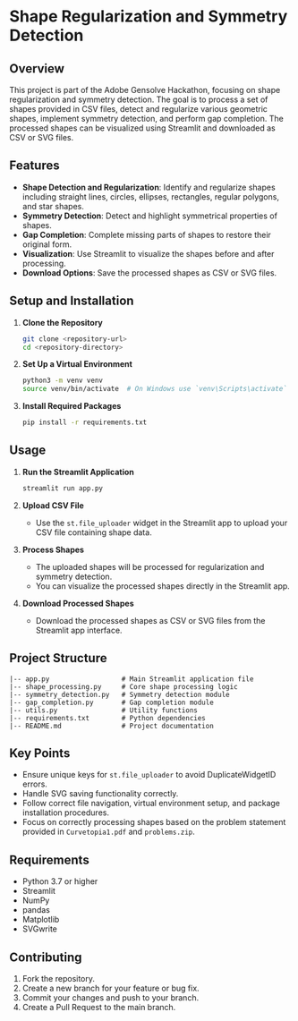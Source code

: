 # Shape Regularization and Symmetry Detection

## Overview
This project is part of the Adobe Gensolve Hackathon, focusing on shape regularization and symmetry detection. The goal is to process a set of shapes provided in CSV files, detect and regularize various geometric shapes, implement symmetry detection, and perform gap completion. The processed shapes can be visualized using Streamlit and downloaded as CSV or SVG files.

## Features
- **Shape Detection and Regularization**: Identify and regularize shapes including straight lines, circles, ellipses, rectangles, regular polygons, and star shapes.
- **Symmetry Detection**: Detect and highlight symmetrical properties of shapes.
- **Gap Completion**: Complete missing parts of shapes to restore their original form.
- **Visualization**: Use Streamlit to visualize the shapes before and after processing.
- **Download Options**: Save the processed shapes as CSV or SVG files.

## Setup and Installation
1. **Clone the Repository**
    ```bash
    git clone <repository-url>
    cd <repository-directory>
    ```

2. **Set Up a Virtual Environment**
    ```bash
    python3 -m venv venv
    source venv/bin/activate  # On Windows use `venv\Scripts\activate`
    ```

3. **Install Required Packages**
    ```bash
    pip install -r requirements.txt
    ```

## Usage
1. **Run the Streamlit Application**
    ```bash
    streamlit run app.py
    ```

2. **Upload CSV File**
   - Use the `st.file_uploader` widget in the Streamlit app to upload your CSV file containing shape data.

3. **Process Shapes**
   - The uploaded shapes will be processed for regularization and symmetry detection.
   - You can visualize the processed shapes directly in the Streamlit app.

4. **Download Processed Shapes**
   - Download the processed shapes as CSV or SVG files from the Streamlit app interface.

## Project Structure
```
|-- app.py                  # Main Streamlit application file
|-- shape_processing.py     # Core shape processing logic
|-- symmetry_detection.py   # Symmetry detection module
|-- gap_completion.py       # Gap completion module
|-- utils.py                # Utility functions
|-- requirements.txt        # Python dependencies
|-- README.md               # Project documentation
```

## Key Points
- Ensure unique keys for `st.file_uploader` to avoid DuplicateWidgetID errors.
- Handle SVG saving functionality correctly.
- Follow correct file navigation, virtual environment setup, and package installation procedures.
- Focus on correctly processing shapes based on the problem statement provided in `Curvetopia1.pdf` and `problems.zip`.

## Requirements
- Python 3.7 or higher
- Streamlit
- NumPy
- pandas
- Matplotlib
- SVGwrite

## Contributing
1. Fork the repository.
2. Create a new branch for your feature or bug fix.
3. Commit your changes and push to your branch.
4. Create a Pull Request to the main branch.

